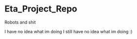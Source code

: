 # Eta_Project_Repo
Robots and shit

I have no idea what im doing
I still have no idea what im doing :)
